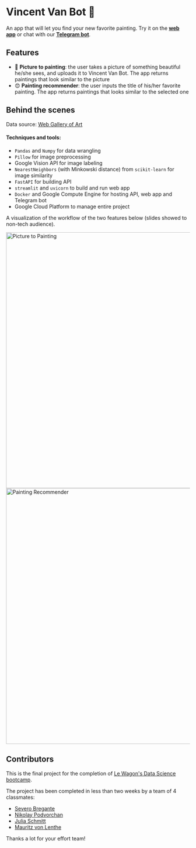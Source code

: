 # Vincent Van Bot 🎨

An app that will let you find your new favorite painting.
Try it on the [**web app**](http://vincentvanbot.com/) or chat with our [**Telegram bot**](https://t.me/vincentvan_bot).

## Features
- 📸 **Picture to painting**: the user takes a picture of something beautiful he/she sees, and uploads it to Vincent Van Bot. The app returns paintings that look similar to the picture
- 😍 **Painting recommender**: the user inputs the title of his/her favorite painting. The app returns paintings that looks similar to the selected one

## Behind the scenes
Data source: [Web Gallery of Art](https://www.wga.hu/database/download/index.html)

#### Techniques and tools:
- `Pandas` and `Numpy` for data wrangling
- `Pillow` for image preprocessing
- Google Vision API for image labeling
- `NearestNeighbors` (with Minkowski distance) from `scikit-learn` for image similarity
- `FastAPI` for building API
- `streamlit` and `uvicorn` to build and run web app
- `Docker` and Google Compute Engine for hosting API, web app and Telegram bot
- Google Cloud Platform to manage entire project


A visualization of the workflow of the two features below (slides showed to non-tech audience). 

<img src="https://user-images.githubusercontent.com/74202982/111287200-472d1600-8643-11eb-89fa-5f5d3c71fad2.png" alt="Picture to Painting" width="700"/>
<img src="https://user-images.githubusercontent.com/74202982/111287324-6461e480-8643-11eb-84df-893c4a7ae103.png" alt="Painting Recommender" width="700"/>


## Contributors
This is the final project for the completion of [Le Wagon's Data Science bootcamp](https://www.lewagon.com/data-science-course/full-time).

The project has been completed in less than two weeks by a team of 4 classmates:
- [Severo Bregante](https://github.com/seve-26)
- [Nikolay Podvorchan](https://github.com/rtnikki)
- [Julia Schmitt](https://github.com/JulSchmitt)
- [Mauritz von Lenthe](https://github.com/maulenthe)

Thanks a lot for your effort team!
